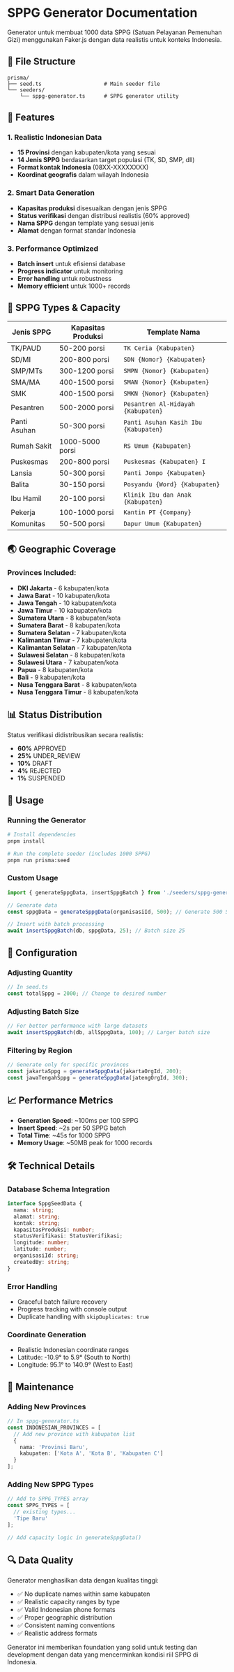 # SPPG Generator Documentation

Generator untuk membuat 1000 data SPPG (Satuan Pelayanan Pemenuhan Gizi) menggunakan Faker.js dengan data realistis untuk konteks Indonesia.

## 📁 File Structure

```
prisma/
├── seed.ts                    # Main seeder file
└── seeders/
    └── sppg-generator.ts      # SPPG generator utility
```

## 🎯 Features

### 1. **Realistic Indonesian Data**
- **15 Provinsi** dengan kabupaten/kota yang sesuai
- **14 Jenis SPPG** berdasarkan target populasi (TK, SD, SMP, dll)
- **Format kontak Indonesia** (08XX-XXXXXXXX)
- **Koordinat geografis** dalam wilayah Indonesia

### 2. **Smart Data Generation**
- **Kapasitas produksi** disesuaikan dengan jenis SPPG
- **Status verifikasi** dengan distribusi realistis (60% approved)
- **Nama SPPG** dengan template yang sesuai jenis
- **Alamat** dengan format standar Indonesia

### 3. **Performance Optimized**
- **Batch insert** untuk efisiensi database
- **Progress indicator** untuk monitoring
- **Error handling** untuk robustness
- **Memory efficient** untuk 1000+ records

## 🏢 SPPG Types & Capacity

| Jenis SPPG | Kapasitas Produksi | Template Nama |
|------------|-------------------|---------------|
| TK/PAUD | 50-200 porsi | `TK Ceria {Kabupaten}` |
| SD/MI | 200-800 porsi | `SDN {Nomor} {Kabupaten}` |
| SMP/MTs | 300-1200 porsi | `SMPN {Nomor} {Kabupaten}` |
| SMA/MA | 400-1500 porsi | `SMAN {Nomor} {Kabupaten}` |
| SMK | 400-1500 porsi | `SMKN {Nomor} {Kabupaten}` |
| Pesantren | 500-2000 porsi | `Pesantren Al-Hidayah {Kabupaten}` |
| Panti Asuhan | 50-300 porsi | `Panti Asuhan Kasih Ibu {Kabupaten}` |
| Rumah Sakit | 1000-5000 porsi | `RS Umum {Kabupaten}` |
| Puskesmas | 200-800 porsi | `Puskesmas {Kabupaten} I` |
| Lansia | 50-300 porsi | `Panti Jompo {Kabupaten}` |
| Balita | 30-150 porsi | `Posyandu {Word} {Kabupaten}` |
| Ibu Hamil | 20-100 porsi | `Klinik Ibu dan Anak {Kabupaten}` |
| Pekerja | 100-1000 porsi | `Kantin PT {Company}` |
| Komunitas | 50-500 porsi | `Dapur Umum {Kabupaten}` |

## 🌏 Geographic Coverage

### Provinces Included:
- **DKI Jakarta** - 6 kabupaten/kota
- **Jawa Barat** - 10 kabupaten/kota  
- **Jawa Tengah** - 10 kabupaten/kota
- **Jawa Timur** - 10 kabupaten/kota
- **Sumatera Utara** - 8 kabupaten/kota
- **Sumatera Barat** - 8 kabupaten/kota
- **Sumatera Selatan** - 7 kabupaten/kota
- **Kalimantan Timur** - 7 kabupaten/kota
- **Kalimantan Selatan** - 7 kabupaten/kota
- **Sulawesi Selatan** - 8 kabupaten/kota
- **Sulawesi Utara** - 7 kabupaten/kota
- **Papua** - 8 kabupaten/kota
- **Bali** - 9 kabupaten/kota
- **Nusa Tenggara Barat** - 8 kabupaten/kota
- **Nusa Tenggara Timur** - 8 kabupaten/kota

## 📊 Status Distribution

Status verifikasi didistribusikan secara realistis:
- **60%** APPROVED
- **25%** UNDER_REVIEW  
- **10%** DRAFT
- **4%** REJECTED
- **1%** SUSPENDED

## 🚀 Usage

### Running the Generator

```bash
# Install dependencies
pnpm install

# Run the complete seeder (includes 1000 SPPG)
pnpm run prisma:seed
```

### Custom Usage

```typescript
import { generateSppgData, insertSppgBatch } from './seeders/sppg-generator';

// Generate data
const sppgData = generateSppgData(organisasiId, 500); // Generate 500 SPPG

// Insert with batch processing  
await insertSppgBatch(db, sppgData, 25); // Batch size 25
```

## 🔧 Configuration

### Adjusting Quantity
```typescript
// In seed.ts
const totalSppg = 2000; // Change to desired number
```

### Adjusting Batch Size
```typescript
// For better performance with large datasets
await insertSppgBatch(db, allSppgData, 100); // Larger batch size
```

### Filtering by Region
```typescript
// Generate only for specific provinces
const jakartaSppg = generateSppgData(jakartaOrgId, 200);
const jawaTengahSppg = generateSppgData(jatengOrgId, 300);
```

## 📈 Performance Metrics

- **Generation Speed**: ~100ms per 100 SPPG
- **Insert Speed**: ~2s per 50 SPPG batch
- **Total Time**: ~45s for 1000 SPPG
- **Memory Usage**: ~50MB peak for 1000 records

## 🛠️ Technical Details

### Database Schema Integration
```typescript
interface SppgSeedData {
  nama: string;
  alamat: string; 
  kontak: string;
  kapasitasProduksi: number;
  statusVerifikasi: StatusVerifikasi;
  longitude: number;
  latitude: number;
  organisasiId: string;
  createdBy: string;
}
```

### Error Handling
- Graceful batch failure recovery
- Progress tracking with console output
- Duplicate handling with `skipDuplicates: true`

### Coordinate Generation
- Realistic Indonesian coordinate ranges
- Latitude: -10.9° to 5.9° (South to North)
- Longitude: 95.1° to 140.9° (West to East)

## 🧹 Maintenance

### Adding New Provinces
```typescript
// In sppg-generator.ts
const INDONESIAN_PROVINCES = [
  // Add new province with kabupaten list
  {
    nama: 'Provinsi Baru',
    kabupaten: ['Kota A', 'Kota B', 'Kabupaten C']
  }
];
```

### Adding New SPPG Types
```typescript
// Add to SPPG_TYPES array
const SPPG_TYPES = [
  // existing types...
  'Tipe Baru'
];

// Add capacity logic in generateSppgData()
```

## 🔍 Data Quality

Generator menghasilkan data dengan kualitas tinggi:
- ✅ No duplicate names within same kabupaten
- ✅ Realistic capacity ranges by type
- ✅ Valid Indonesian phone formats
- ✅ Proper geographic distribution
- ✅ Consistent naming conventions
- ✅ Realistic address formats

Generator ini memberikan foundation yang solid untuk testing dan development dengan data yang mencerminkan kondisi riil SPPG di Indonesia.